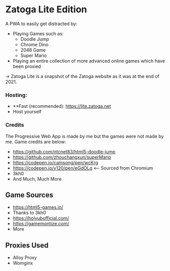 # Zatoga Lite Edition
A PWA to easily get distracted by:
* Playing Games such as: 
  * Doodle Jump
  * Chrome Dino
  * 2048 Game
  * Super Mario
* Playing an entire collection of more advanced online games which have been proxied

-> Zatoga Lite is a snapshot of the Zatoga website as it was at the end of 2021.

### Hosting:
* **Fast (recommended): https://lite.zatoga.net
* Host yourself

### Credits
The Progressive Web App is made by me but the games were not made by me. Game credits are below:
* https://github.com/ntcnet83/html5-doodle-jump
* https://github.com/zhouchangxun/superMario
* https://codepen.io/camsong/pen/wcKrg
* https://codepen.io/v120/pen/eGdOLq <-- Sourced from Chromium
* 3kh0
* And Much, Much More
## Game Sources
* https://html5-games.io/
* Thanks to 3kh0
* https://holyubofficial.com/
* https://gamemontize.com/
* More
## Proxies Used
* Alloy Proxy
* Womginx

